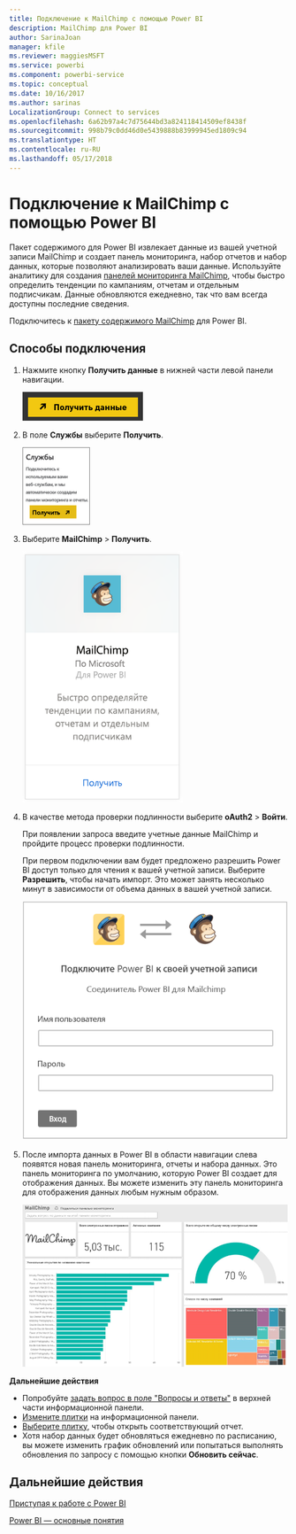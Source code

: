 ```yaml
---
title: Подключение к MailChimp с помощью Power BI
description: MailChimp для Power BI
author: SarinaJoan
manager: kfile
ms.reviewer: maggiesMSFT
ms.service: powerbi
ms.component: powerbi-service
ms.topic: conceptual
ms.date: 10/16/2017
ms.author: sarinas
LocalizationGroup: Connect to services
ms.openlocfilehash: 6a62b97a4c7d75644bd3a824118414509ef8438f
ms.sourcegitcommit: 998b79c0dd46d0e5439888b83999945ed1809c94
ms.translationtype: HT
ms.contentlocale: ru-RU
ms.lasthandoff: 05/17/2018
---
```

# <a name="connect-to-mailchimp-with-power-bi"></a>Подключение к MailChimp с помощью Power BI
Пакет содержимого для Power BI извлекает данные из вашей учетной записи MailChimp и создает панель мониторинга, набор отчетов и набор данных, которые позволяют анализировать ваши данные. Используйте аналитику для создания [панелей мониторинга MailChimp](https://powerbi.microsoft.com/integrations/mailchimp), чтобы быстро определить тенденции по кампаниям, отчетам и отдельным подписчикам. Данные обновляются ежедневно, так что вам всегда доступны последние сведения.

Подключитесь к [пакету содержимого MailChimp](https://app.powerbi.com/getdata/services/mailchimp) для Power BI.

## <a name="how-to-connect"></a>Способы подключения
1. Нажмите кнопку **Получить данные** в нижней части левой панели навигации.
   
    ![](media/service-connect-to-mailchimp/pbi_getdata.png)
2. В поле **Службы** выберите **Получить**.
   
   ![](media/service-connect-to-mailchimp/pbi_getservices.png)
3. Выберите **MailChimp** \> **Получить**.
   
   ![](media/service-connect-to-mailchimp/mailchimp.png)
4. В качестве метода проверки подлинности выберите **oAuth2** \> **Войти**.
   
    При появлении запроса введите учетные данные MailChimp и пройдите процесс проверки подлинности.
   
    При первом подключении вам будет предложено разрешить Power BI доступ только для чтения к вашей учетной записи. Выберите **Разрешить**, чтобы начать импорт. Это может занять несколько минут в зависимости от объема данных в вашей учетной записи.
   
    ![](media/service-connect-to-mailchimp/allow.png)
5. После импорта данных в Power BI в области навигации слева появятся новая панель мониторинга, отчеты и набора данных. Это панель мониторинга по умолчанию, которую Power BI создает для отображения данных. Вы можете изменить эту панель мониторинга для отображения данных любым нужным образом.
   
   ![](media/service-connect-to-mailchimp/pbi_mailchimpnewdash.png)

**Дальнейшие действия**

* Попробуйте [задать вопрос в поле "Вопросы и ответы"](power-bi-q-and-a.md) в верхней части информационной панели.
* [Измените плитки](service-dashboard-edit-tile.md) на информационной панели.
* [Выберите плитку](service-dashboard-tiles.md), чтобы открыть соответствующий отчет.
* Хотя набор данных будет обновляться ежедневно по расписанию, вы можете изменить график обновлений или попытаться выполнять обновления по запросу с помощью кнопки **Обновить сейчас**.

## <a name="next-steps"></a>Дальнейшие действия
[Приступая к работе с Power BI](service-get-started.md)

[Power BI — основные понятия](service-basic-concepts.md)

